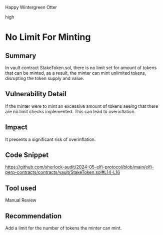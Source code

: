 Happy Wintergreen Otter

high

# No Limit For Minting

## Summary
In vault contract StakeToken.sol, there is no limit set for amount of tokens that can be minted, as a result, the minter can mint unlimited tokens, disrupting the token supply and value.
## Vulnerability Detail
If the minter were to mint an excessive amount of tokens seeing that there are no limit checks implemented. This can lead to overinflation.
## Impact
 It presents a significant risk of overinflation.
## Code Snippet
https://github.com/sherlock-audit/2024-05-elfi-protocol/blob/main/elfi-perp-contracts/contracts/vault/StakeToken.sol#L14-L16
## Tool used

Manual Review

## Recommendation
Add a limit for the number of tokens the minter can mint.